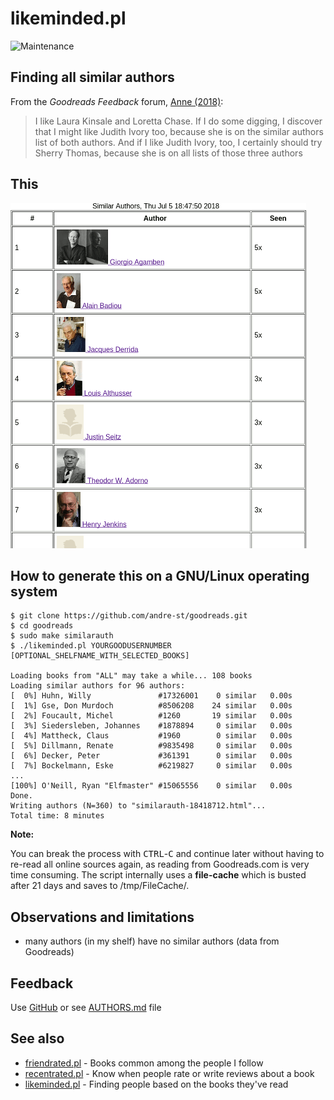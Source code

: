 # likeminded.pl

![Maintenance](https://img.shields.io/maintenance/yes/2018.svg)


## Finding all similar authors

From the _Goodreads Feedback_ forum, 
[Anne (2018)](https://www.goodreads.com/topic/show/19438988-finding-similar-authors):
> I like Laura Kinsale and Loretta Chase. If I do some digging, I discover that
> I might like Judith Ivory too, because she is on the similar authors list of
> both authors. And if I like Judith Ivory, too, I certainly should try Sherry
> Thomas, because she is on all lists of those three authors



## This

![Screenshot](similarauth.png?raw=true "Screenshot")



## How to generate this on a GNU/Linux operating system

```
$ git clone https://github.com/andre-st/goodreads.git
$ cd goodreads
$ sudo make similarauth
$ ./likeminded.pl YOURGOODUSERNUMBER [OPTIONAL_SHELFNAME_WITH_SELECTED_BOOKS]

Loading books from "ALL" may take a while... 108 books
Loading similar authors for 96 authors:
[  0%] Huhn, Willy               #17326001	  0 similar	  0.00s
[  1%] Gse, Don Murdoch          #8506208	 24 similar	  0.00s
[  2%] Foucault, Michel          #1260		 19 similar	  0.00s
[  3%] Siedersleben, Johannes    #1878894	  0 similar	  0.00s
[  4%] Mattheck, Claus           #1960		  0 similar	  0.00s
[  5%] Dillmann, Renate          #9835498	  0 similar	  0.00s
[  6%] Decker, Peter             #361391	  0 similar	  0.00s
[  7%] Bockelmann, Eske          #6219827	  0 similar	  0.00s
...
[100%] O'Neill, Ryan "Elfmaster" #15065556	  0 similar	  0.00s
Done.
Writing authors (N=360) to "similarauth-18418712.html"...
Total time: 8 minutes
```


**Note:**

You can break the process with <kbd>CTRL</kbd>-<kbd>C</kbd> and continue later without having to re-read all
online sources again, as reading from Goodreads.com is very time consuming.
The script internally uses a **file-cache** which is busted after 21 days
and saves to /tmp/FileCache/.



## Observations and limitations

- many authors (in my shelf) have no similar authors (data from Goodreads)



## Feedback

Use [GitHub](https://github.com/andre-st/goodreads/issues) or see [AUTHORS.md](AUTHORS.md) file


## See also

- [friendrated.pl](friendrated.md) - Books common among the people I follow
- [recentrated.pl](recentrated.md) - Know when people rate or write reviews about a book
- [likeminded.pl](likeminded.md)   - Finding people based on the books they've read 


